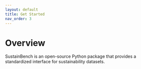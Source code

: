 ```yaml
---
layout: default
title: Get Started
nav_order: 3
---
```

# Overview

SustainBench is an open-source Python package that provides a standardized interface for sustainability datasets.